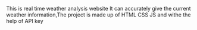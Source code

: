 This is real time weather analysis website 
It can accurately give the current weather information,The project is made up of HTML CSS JS and withe the help of API key
